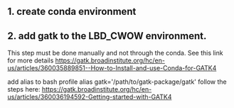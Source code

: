 ## 1. create conda environment

## 2. add gatk to the LBD_CWOW environment.
This step must be done manually and not through the conda. See this link for more details https://gatk.broadinstitute.org/hc/en-us/articles/360035889851--How-to-Install-and-use-Conda-for-GATK4

add alias to bash profile 
 alias gatk='/path/to/gatk-package/gatk'
follow the steps here: https://gatk.broadinstitute.org/hc/en-us/articles/360036194592-Getting-started-with-GATK4 
